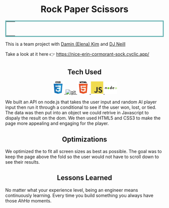 <h1 align="center">Rock Paper Scissors</h1>

<table bordercolor="#66b2b2">
<tr>
<td width="50%" valign="top">
<img src="images/one.png" width="100%" alt="" />
</td>
<td width="50%" valign="top">
<img src="images/two.png" width="100%" alt="" />
</td>
</tr>
<tr>
<td width="50%" valign="top">
<img src="images/three.png" width="100%" alt="" />
</td>
<td width="50%" valign="top">
<img src="images/four.png" width="100%" alt="" />
</td>
</tr>
</table>


        
This is a team project with <a href="https://github.com/daminkim99">Damin (Elena) Kim</a> and <a href="https://github.com/djneill">DJ Neill</a>

Take a look at it here 👉 https://nice-erin-cormorant-sock.cyclic.app/ 

<h2 align="center">Tech Used</h2> 
<p align="center"> <a href="https://www.w3schools.com/css/" target="_blank"
            rel="noreferrer"> <img
                src="https://raw.githubusercontent.com/devicons/devicon/master/icons/css3/css3-original-wordmark.svg"
                alt="css3" width="40" height="40" /> </a> <a href="https://git-scm.com/" target="_blank"
            rel="noreferrer"> <img src="https://www.vectorlogo.zone/logos/git-scm/git-scm-icon.svg" alt="git" width="40"
                height="40" /> </a> <a href="https://www.w3.org/html/" target="_blank" rel="noreferrer"> <img
                src="https://raw.githubusercontent.com/devicons/devicon/master/icons/html5/html5-original-wordmark.svg"
                alt="html5" width="40" height="40" /> </a> <a
            href="https://developer.mozilla.org/en-US/docs/Web/JavaScript" target="_blank" rel="noreferrer"> <img
                src="https://raw.githubusercontent.com/devicons/devicon/master/icons/javascript/javascript-original.svg"
                alt="javascript" width="40" height="40" /> </a> <a href="https://nodejs.org" target="_blank"rel="noreferrer"> <img src="https://raw.githubusercontent.com/devicons/devicon/master/icons/nodejs/nodejs-original-wordmark.svg" alt="nodejs" width="40" height="40" /> </a>
</p>

We built an API on node.js that takes the user input and random AI player input then run it through a conditional to see if the user won, lost, or tied. The data was then put into an object we could retrive in Javascript to dispaly the result on the dom. We then used HTML5 and CSS3 to make the page more appealing and engaging for the player.

<h2 align="center">Optimizations</h2>

We optimized the to fit all screen sizes as best as possible. The goal was to keep the page above the fold so the user would not have to scroll down to see their results.

<h2 align="center">Lessons Learned</h2>

No matter what your experience level, being an engineer means continuously learning. Every time you build something you always have those *AhHa* moments. 
